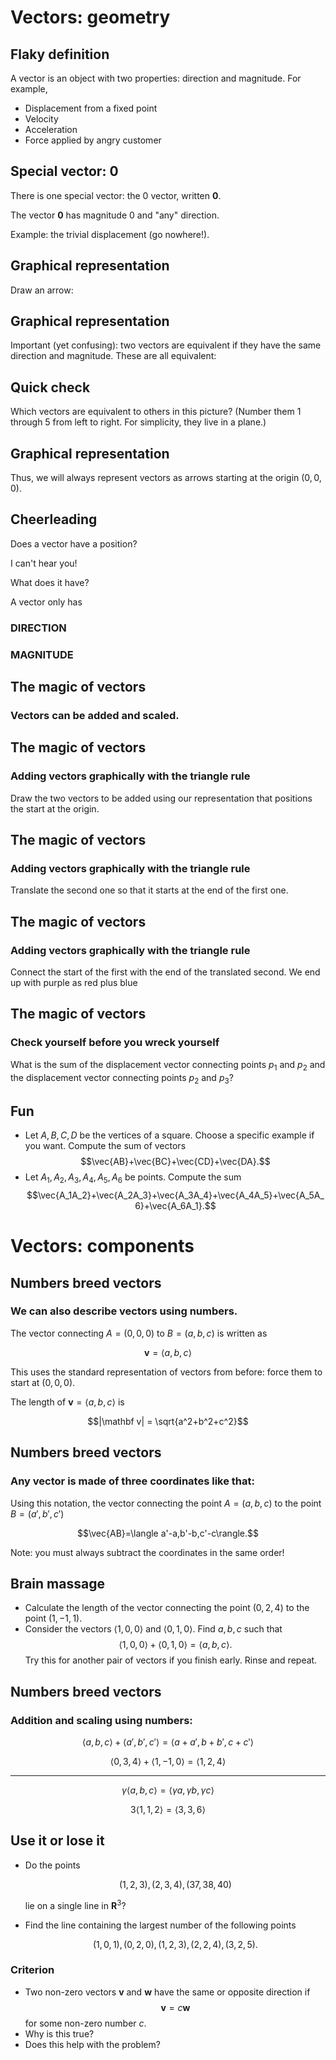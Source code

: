 Vectors: geometry
=================

Flaky definition
----------------

A vector is an object with two properties: direction and magnitude. For
example,

-   Displacement from a fixed point
-   Velocity
-   Acceleration
-   Force applied by angry customer

Special vector: $\mathbf 0$
------------------------------

There is one special vector: the $0$ vector, written $\mathbf 0$.

The vector $\mathbf 0$ has magnitude $0$ and "any" direction.

Example: the trivial displacement (go nowhere!).

Graphical representation
------------------------

Draw an arrow:
<div id="vector"></div>
<script>
(function(){
    var scene = new MathScene("vector");
    var vec = new VectorModel({color: 0xff00ff, vector: [1, 2, 2]});
    scene.scene.add(vec.arrow);
    scene.scene.add(new THREE.AxisHelper());
    scene.camera.position.set(4, 6, 5);
    scene.render();
})();
</script>

Graphical representation
------------------------

Important (yet confusing): two vectors are equivalent if they have the
same direction and magnitude. These are all equivalent:

<div id="equivVectors"></div>
<script>
(function(){
    var scene = new MathScene("equivVectors");
    var makeVector = function (pos, dir) {
        var vec = new VectorModel({color: 0xff00ff, origin: pos, vector: dir});
        return vec;
    }
    positions = [[0, 0, 0], [1, 0, 0], [1, 1, 1], [0, 2, 0]];
    for (var i = 0; i < positions.length; i++){
        var vec = makeVector(positions[i], [0.1, 0, 1]);
        MathModel.embedInScene(vec, scene);
    }
    scene.scene.add(new THREE.AxisHelper());
    scene.camera.position.set(-1, 6, 2);
    scene.render();
})();
</script>

Quick check
-----------

Which vectors are equivalent to others in this picture? (Number them 1
through 5 from left to right. For simplicity, they live in a plane.)

<div id="vector-check"></div>
<script>
(function(){
    var scene = new MathScene("vector-check");
    scene.camera.position.set(0, -10, 0);
    scene.cameraControls.enabled = false;
    var makeVector = function (pos, dir) {
        return new VectorModel({color: 0xff0000, origin: pos, vector: dir});
    }
    dir = [3, 0, 4];
    positions = [[-5, 0, -1], [-3, 0, -1], [-1, 0, -1], [2.5, 0, -1], [4.5, 0, 1]];
    dirs = [[1.5, 0, 2], [1.5, 0, 2], [2, 0, 3], [-1.5, 0, 2], [-1.5, 0, -2]]
    vectors = []
    for (var i = 0; i < positions.length; i++){
        var vec = makeVector(positions[i], dirs[i]);
        MathModel.embedInScene(vec, scene);
    }
    scene.render();
})();
</script>

Graphical representation
------------------------

Thus, we will always represent vectors as arrows starting at the origin
$(0,0,0)$.

Cheerleading
------------

Does a vector have a position?

I can't hear you!

What does it have?

A vector only has

### DIRECTION

### MAGNITUDE

The magic of vectors
--------------------

### Vectors can be added and scaled.

The magic of vectors
--------------------

### Adding vectors graphically with the triangle rule

Draw the two vectors to be added using our representation that positions
the start at the origin.

<div id="vector-add-1"></div>
<script>
(function(){
    var scene = new MathScene("vector-add-1");
    scene.camera.position.set(0, 8, 0);
    scene.cameraControls.enabled = false;
    var v1 = new VectorModel({color: 0xff0000, vector: [1, 0, 2]});
    var v2 = new VectorModel({color: 0x0000ff, vector: [2, 0, -3]});
    // scene.scene.add(v1.arrow);
    // scene.scene.add(v2.arrow);
    MathModel.embedInScene(v1, scene);
    MathModel.embedInScene(v2, scene);
    scene.render();
})();
</script>


The magic of vectors
--------------------

### Adding vectors graphically with the triangle rule

Translate the second one so that it starts at the end of the first one.

<div id="vector-add-2"></div>
<script>
(function(){
    var scene = new MathScene("vector-add-2");
    scene.camera.position.set(0, 8, 0);
    scene.cameraControls.enabled = false;
    var v1 = new VectorModel({color: 0xff0000, vector: [1, 0, 2]});
    var v2 = new VectorModel({color: 0x0000ff, origin: [1, 0, 2], vector: [2, 0, -3]});
    MathModel.embedInScene(v1, scene);
    MathModel.embedInScene(v2, scene);
    scene.render();
})();
</script>


The magic of vectors
--------------------

### Adding vectors graphically with the triangle rule

Connect the start of the first with the end of the translated second. We
end up with purple as red plus blue

<div id="vector-add-3"></div>
<script>
(function(){
    var scene = new MathScene("vector-add-3");
    scene.camera.position.set(0, 8, 0);
    scene.cameraControls.enabled = false;
    var v1 = new VectorModel({color: 0xff0000, vector: [1, 0, 2]});
    var v2 = new VectorModel({color: 0x0000ff, origin: [1, 0, 2], vector: [2, 0, -3]});
    var v3 = new VectorModel({color: 0x551a8b, vector: [3, 0, -1]});
    MathModel.embedInScene(v1, scene);
    MathModel.embedInScene(v2, scene);
    MathModel.embedInScene(v3, scene);
    scene.render();
})();
</script>


The magic of vectors
--------------------

### Check yourself before you wreck yourself

What is the sum of the displacement vector connecting points $p_1$
and $p_2$ and the displacement vector connecting points $p_2$ and
$p_3$?

Fun
---

-   Let $A,B,C,D$ be the vertices of a square. Choose a specific
    example if you want. Compute the sum of vectors
    $$\vec{AB}+\vec{BC}+\vec{CD}+\vec{DA}.$$
-   Let $A_1,A_2,A_3,A_4,A_5,A_6$ be points. Compute the sum
    $$\vec{A_1A_2}+\vec{A_2A_3}+\vec{A_3A_4}+\vec{A_4A_5}+\vec{A_5A_6}+\vec{A_6A_1}.$$


Vectors: components
===================

Numbers breed vectors
---------------------

### We can also describe vectors using numbers.

The vector connecting $A=(0,0,0)$ to $B=(a,b,c)$ is written as

$$\mathbf{v}=\langle a, b, c\rangle$$

This uses the standard representation of vectors from before: force them
to start at $(0,0,0)$.

The length of $\mathbf v=\langle a, b, c\rangle$ is

$$|\mathbf v| = \sqrt{a^2+b^2+c^2}$$

Numbers breed vectors
---------------------

### Any vector is made of three coordinates like that:

Using this notation, the vector connecting the point $A=(a,b,c)$ to
the point $B=(a',b',c')$

$$\vec{AB}=\langle a'-a,b'-b,c'-c\rangle.$$

Note: you must always subtract the coordinates in the same order!

Brain massage
-------------

-   Calculate the length of the vector connecting the point $(0,2,4)$
    to the point $(1,-1,1)$.
-   Consider the vectors $\langle 1,0,0\rangle$ and $\langle
    0,1,0\rangle$. Find $a,b,c$ such that $$\langle
    1,0,0\rangle+\langle 0,1,0\rangle=\langle a,b,c\rangle.$$ Try
    this for another pair of vectors if you finish early. Rinse and
    repeat.

Numbers breed vectors
---------------------

### Addition and scaling using numbers:

$$\langle a,b,c\rangle +\langle a',b',c'\rangle=\langle a+a',
b+b', c+c'\rangle$$

$$\langle 0,3,4\rangle+\langle 1,-1,0\rangle=\langle
1,2,4\rangle$$

* * * * *

$$\gamma\langle a,b,c\rangle=\langle\gamma a,\gamma b,\gamma
c\rangle$$

$$3\langle 1,1,2\rangle=\langle 3,3,6\rangle$$

Use it or lose it
-----------------

-   Do the points

    $$(1,2,3), (2,3,4),(37, 38, 40)$$

    lie on a single line in $\mathbf R^3$?

-   Find the line containing the largest number of the following points

    $$(1,0,1), (0,2,0), (1,2,3), (2,2,4), (3,2,5).$$

### Criterion

-   Two non-zero vectors $\mathbf v$ and $\mathbf w$ have the same
    or opposite direction if $$\mathbf v=c\mathbf w$$ for some
    non-zero number $c$.
-   Why is this true?
-   Does this help with the problem?
